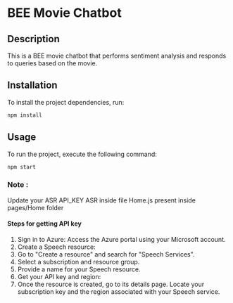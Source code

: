 # BEE Movie Chatbot

## Description
This is a BEE movie chatbot that performs sentiment analysis and responds to queries based on the movie.

## Installation
To install the project dependencies, run:
```bash
npm install
```

## Usage
To run the project, execute the following command:
```bash
npm start
```

### Note : 
Update your ASR API_KEY ASR inside file Home.js present inside pages/Home folder

#### Steps for getting API key
1. Sign in to Azure: Access the Azure portal using your Microsoft account. 
2. Create a Speech resource:
3. Go to "Create a resource" and search for "Speech Services". 
4. Select a subscription and resource group. 
5. Provide a name for your Speech resource. 
6. Get your API key and region:
7. Once the resource is created, go to its details page. Locate your subscription key and the region associated with your Speech service. 
